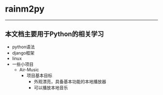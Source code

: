 # rainm2py
-------------------------------------
本文档主要用于Python的相关学习
-------------------------------------
+ python语法
+ django框架
+ linux
+ 一些小项目
  + Air-Music
    + 项目基本目标
      + 外观漂亮，具备基本功能的本地播放器
      + 可以播放本地音乐
